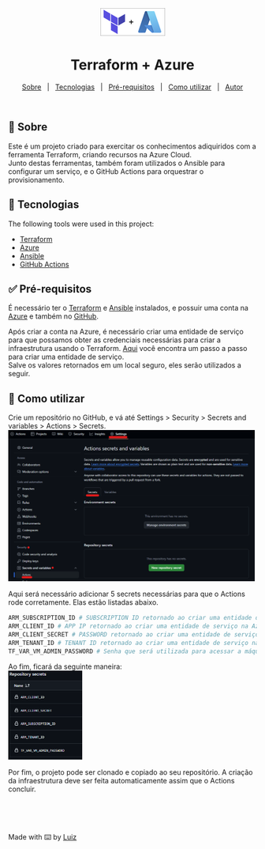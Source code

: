 <div align="center" id="top"> 
  <img src="./.github/assets/terraform-azure.png" alt="Terraform_azure" />
</div>

<h1 align="center">Terraform + Azure</h1>


<p align="center">
  <a href="#dart-sobre">Sobre</a> &#xa0; | &#xa0; 
  <a href="#rocket-tecnologias">Tecnologias</a> &#xa0; | &#xa0;
  <a href="#white_check_mark-pre-requisitos">Pré-requisitos</a> &#xa0; | &#xa0;
  <a href="#checkered_flag-como-utilizar">Como utilizar</a> &#xa0; | &#xa0;
  <a href="https://github.com/luizpaese" target="_blank">Autor</a>
</p>

<br>

## :dart: Sobre ##

Este é um projeto criado para exercitar os conhecimentos adiquiridos com a ferramenta Terraform, criando recursos na Azure Cloud.<br>
Junto destas ferramentas, também foram utilizados o Ansible para configurar um serviço, e o GitHub Actions para orquestrar o provisionamento.


## :rocket: Tecnologias ##

The following tools were used in this project:

- [Terraform](https://www.terraform.io)
- [Azure](https://azure.microsoft.com)
- [Ansible](https://www.ansible.com)
- [GitHub Actions](https://github.com/features/actions)

## :white_check_mark: Pré-requisitos ##

É necessário ter o [Terraform](https://developer.hashicorp.com/terraform/install) e [Ansible](https://docs.ansible.com/ansible/latest/installation_guide/intro_installation.html#installing-and-upgrading-ansible-with-pip) instalados, e possuir uma conta na [Azure](https://azure.microsoft.com/pt-br/pricing/purchase-options/azure-account) e também no [GitHub](https://docs.github.com/pt/get-started/start-your-journey/creating-an-account-on-github).

Após criar a conta na Azure, é necessário criar uma entidade de serviço para que possamos obter as credenciais necessárias para criar a infraestrutura usando o Terraform. [Aqui](https://learn.microsoft.com/pt-br/azure/developer/terraform/authenticate-to-azure-with-service-principle?tabs=bash#create-a-service-principal) você encontra um passo a passo para criar uma entidade de serviço.<br>
Salve os valores retornados em um local seguro, eles serão utilizados a seguir.


## :checkered_flag: Como utilizar ##

Crie um repositório no GitHub, e vá até Settings > Security > Secrets and variables > Actions >  Secrets.<br>
<img src="./.github/assets/github-secrets.png" width=500 alt="GitHub Secrets" />

Aqui será necessário adicionar 5 secrets necessárias para que o Actions rode corretamente. Elas estão listadas abaixo.
```bash
ARM_SUBSCRIPTION_ID # SUBSCRIPTION ID retornado ao criar uma entidade de serviço na Azure.
ARM_CLIENT_ID # APP IP retornado ao criar uma entidade de serviço na Azure.
ARM_CLIENT_SECRET # PASSWORD retornado ao criar uma entidade de serviço na Azure.
ARM_TENANT_ID # TENANT ID retornado ao criar uma entidade de serviço na Azure.
TF_VAR_VM_ADMIN_PASSWORD # Senha que será utilizada para acessar a máquina virtual criada. Necessário ter ao menos 1 letra maiúscula, minúscula, símbolo e número.
```

Ao fim, ficará da seguinte maneira:<br>
<img src="./.github/assets/github-secrets-2.png" width=150 alt="GitHub Secrets" />

Por fim, o projeto pode ser clonado e copiado ao seu repositório.
A criação da infraestrutura deve ser feita automaticamente assim que o Actions concluir.


<br>
<br>
<br>

Made with :keyboard: by <a href="https://github.com/luizpaese" target="_blank">Luiz</a>

